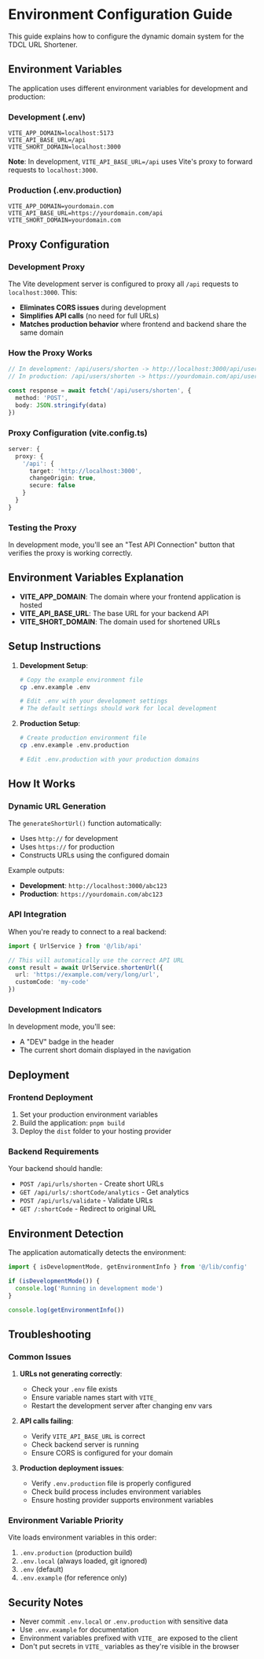 # Environment Configuration Guide

This guide explains how to configure the dynamic domain system for the TDCL URL Shortener.

## Environment Variables

The application uses different environment variables for development and production:

### Development (.env)
```env
VITE_APP_DOMAIN=localhost:5173
VITE_API_BASE_URL=/api
VITE_SHORT_DOMAIN=localhost:3000
```

**Note**: In development, `VITE_API_BASE_URL=/api` uses Vite's proxy to forward requests to `localhost:3000`.

### Production (.env.production)
```env
VITE_APP_DOMAIN=yourdomain.com
VITE_API_BASE_URL=https://yourdomain.com/api
VITE_SHORT_DOMAIN=yourdomain.com
```

## Proxy Configuration

### Development Proxy

The Vite development server is configured to proxy all `/api` requests to `localhost:3000`. This:

- **Eliminates CORS issues** during development
- **Simplifies API calls** (no need for full URLs)
- **Matches production behavior** where frontend and backend share the same domain

### How the Proxy Works

```typescript
// In development: /api/users/shorten -> http://localhost:3000/api/users/shorten
// In production: /api/users/shorten -> https://yourdomain.com/api/users/shorten

const response = await fetch('/api/users/shorten', {
  method: 'POST',
  body: JSON.stringify(data)
})
```

### Proxy Configuration (vite.config.ts)

```typescript
server: {
  proxy: {
    '/api': {
      target: 'http://localhost:3000',
      changeOrigin: true,
      secure: false
    }
  }
}
```

### Testing the Proxy

In development mode, you'll see an "Test API Connection" button that verifies the proxy is working correctly.

## Environment Variables Explanation

- **VITE_APP_DOMAIN**: The domain where your frontend application is hosted
- **VITE_API_BASE_URL**: The base URL for your backend API
- **VITE_SHORT_DOMAIN**: The domain used for shortened URLs

## Setup Instructions

1. **Development Setup**:
   ```bash
   # Copy the example environment file
   cp .env.example .env
   
   # Edit .env with your development settings
   # The default settings should work for local development
   ```

2. **Production Setup**:
   ```bash
   # Create production environment file
   cp .env.example .env.production
   
   # Edit .env.production with your production domains
   ```

## How It Works

### Dynamic URL Generation

The `generateShortUrl()` function automatically:
- Uses `http://` for development
- Uses `https://` for production
- Constructs URLs using the configured domain

Example outputs:
- **Development**: `http://localhost:3000/abc123`
- **Production**: `https://yourdomain.com/abc123`

### API Integration

When you're ready to connect to a real backend:

```typescript
import { UrlService } from '@/lib/api'

// This will automatically use the correct API URL
const result = await UrlService.shortenUrl({
  url: 'https://example.com/very/long/url',
  customCode: 'my-code'
})
```

### Development Indicators

In development mode, you'll see:
- A "DEV" badge in the header
- The current short domain displayed in the navigation

## Deployment

### Frontend Deployment
1. Set your production environment variables
2. Build the application: `pnpm build`
3. Deploy the `dist` folder to your hosting provider

### Backend Requirements
Your backend should handle:
- `POST /api/urls/shorten` - Create short URLs
- `GET /api/urls/:shortCode/analytics` - Get analytics
- `POST /api/urls/validate` - Validate URLs
- `GET /:shortCode` - Redirect to original URL

## Environment Detection

The application automatically detects the environment:

```typescript
import { isDevelopmentMode, getEnvironmentInfo } from '@/lib/config'

if (isDevelopmentMode()) {
  console.log('Running in development mode')
}

console.log(getEnvironmentInfo())
```

## Troubleshooting

### Common Issues

1. **URLs not generating correctly**:
   - Check your `.env` file exists
   - Ensure variable names start with `VITE_`
   - Restart the development server after changing env vars

2. **API calls failing**:
   - Verify `VITE_API_BASE_URL` is correct
   - Check backend server is running
   - Ensure CORS is configured for your domain

3. **Production deployment issues**:
   - Verify `.env.production` file is properly configured
   - Check build process includes environment variables
   - Ensure hosting provider supports environment variables

### Environment Variable Priority

Vite loads environment variables in this order:
1. `.env.production` (production build)
2. `.env.local` (always loaded, git ignored)
3. `.env` (default)
4. `.env.example` (for reference only)

## Security Notes

- Never commit `.env.local` or `.env.production` with sensitive data
- Use `.env.example` for documentation
- Environment variables prefixed with `VITE_` are exposed to the client
- Don't put secrets in `VITE_` variables as they're visible in the browser